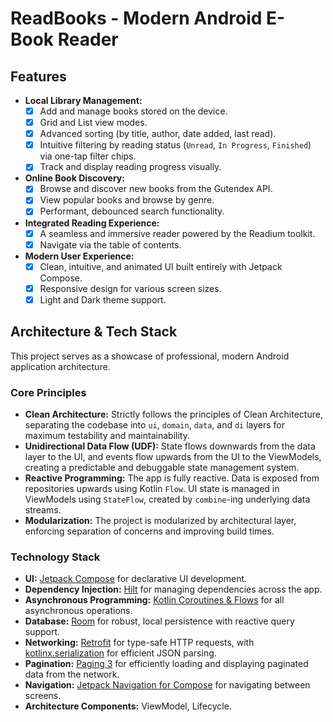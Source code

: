 # ReadBooks - Modern Android E-Book Reader

## Features

-   **Local Library Management:**
    -   [x] Add and manage books stored on the device.
    -   [x] Grid and List view modes.
    -   [x] Advanced sorting (by title, author, date added, last read).
    -   [x] Intuitive filtering by reading status (`Unread`, `In Progress`, `Finished`) via one-tap filter chips.
    -   [x] Track and display reading progress visually.
-   **Online Book Discovery:**
    -   [x] Browse and discover new books from the Gutendex API.
    -   [x] View popular books and browse by genre.
    -   [x] Performant, debounced search functionality.
-   **Integrated Reading Experience:**
    -   [x] A seamless and immersive reader powered by the Readium toolkit.
    -   [x] Navigate via the table of contents.
-   **Modern User Experience:**
    -   [x] Clean, intuitive, and animated UI built entirely with Jetpack Compose.
    -   [x] Responsive design for various screen sizes.
    -   [x] Light and Dark theme support.
 
## Architecture & Tech Stack

This project serves as a showcase of professional, modern Android application architecture.

### Core Principles

-   **Clean Architecture:** Strictly follows the principles of Clean Architecture, separating the codebase into `ui`, `domain`, `data`, and `di` layers for maximum testability and maintainability.
-   **Unidirectional Data Flow (UDF):** State flows downwards from the data layer to the UI, and events flow upwards from the UI to the ViewModels, creating a predictable and debuggable state management system.
-   **Reactive Programming:** The app is fully reactive. Data is exposed from repositories upwards using Kotlin `Flow`. UI state is managed in ViewModels using `StateFlow`, created by `combine`-ing underlying data streams.
-   **Modularization:** The project is modularized by architectural layer, enforcing separation of concerns and improving build times.

### Technology Stack

-   **UI:** [Jetpack Compose](https://developer.android.com/jetpack/compose) for declarative UI development.
-   **Dependency Injection:** [Hilt](https://developer.android.com/training/dependency-injection/hilt-android) for managing dependencies across the app.
-   **Asynchronous Programming:** [Kotlin Coroutines & Flows](https://kotlinlang.org/docs/coroutines-overview.html) for all asynchronous operations.
-   **Database:** [Room](https://developer.android.com/training/data-storage/room) for robust, local persistence with reactive query support.
-   **Networking:** [Retrofit](https://square.github.io/retrofit/) for type-safe HTTP requests, with [kotlinx.serialization](https://github.com/Kotlin/kotlinx.serialization) for efficient JSON parsing.
-   **Pagination:** [Paging 3](https://developer.android.com/topic/libraries/architecture/paging/v3-overview) for efficiently loading and displaying paginated data from the network.
-   **Navigation:** [Jetpack Navigation for Compose](https://developer.android.com/jetpack/compose/navigation) for navigating between screens.
-   **Architecture Components:** ViewModel, Lifecycle.
